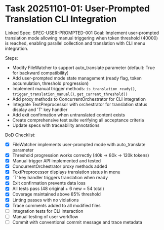 # Task 20251101-01: User-Prompted Translation CLI Integration
Linked Spec: SPEC-USER-PROMPTED-001
Goal:
Implement user-prompted translation mode allowing manual triggering when token threshold (40000) is reached, enabling parallel collection and translation with CLI menu integration.

Steps:
- Modify FileWatcher to support auto_translate parameter (default: True for backward compatibility)
- Add user-prompted mode state management (ready flag, token accumulation, threshold progression)
- Implement manual trigger methods: `is_translation_ready()`, `trigger_translation_manual()`, `get_current_threshold()`
- Add proxy methods to ConcurrentOrchestrator for CLI integration
- Integrate TextPreprocessor with orchestrator for translation status display and 'T' key handler
- Add exit confirmation when untranslated content exists
- Create comprehensive test suite verifying all acceptance criteria
- Update specs with traceability annotations

DoD Checklist:
- [x] FileWatcher implements user-prompted mode with auto_translate parameter
- [x] Threshold progression works correctly (40k → 80k → 120k tokens)
- [x] Manual trigger API implemented and tested
- [x] ConcurrentOrchestrator proxy methods added
- [x] TextPreprocessor displays translation status in menu
- [x] 'T' key handler triggers translation when ready
- [x] Exit confirmation prevents data loss
- [x] All tests pass (48 original + 6 new = 54 total)
- [x] Coverage maintained above 85% threshold
- [x] Linting passes with no violations
- [x] Trace comments added to all modified files
- [ ] Integration tests for CLI interaction
- [ ] Manual testing of user workflow
- [ ] Commit with conventional commit message and trace metadata
